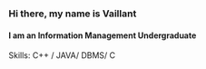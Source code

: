 ### Hi there, my name is Vaillant
#### I am an Information Management Undergraduate

Skills: C++ / JAVA/ DBMS/ C  






